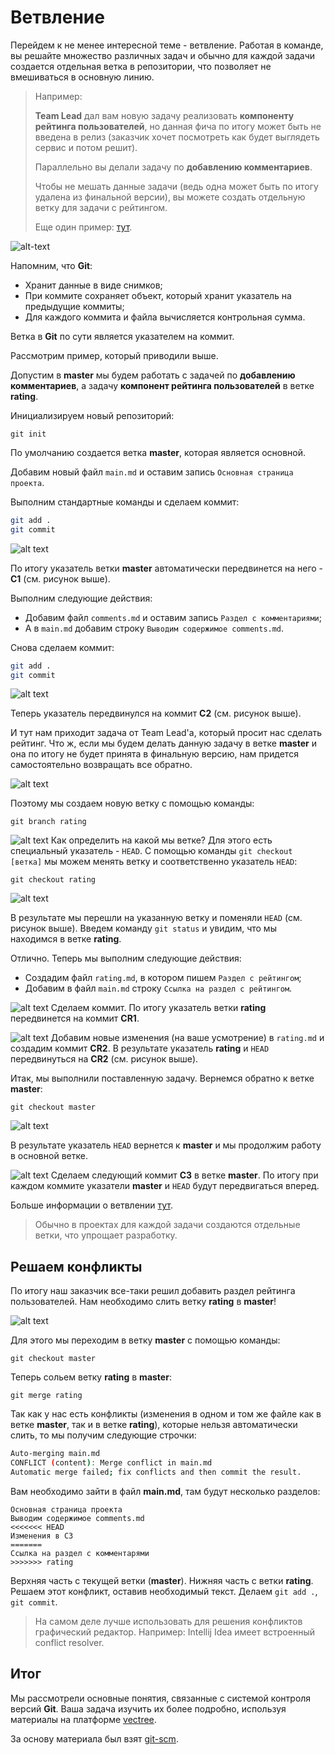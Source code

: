 # Ветвление

Перейдем к не менее интересной теме - ветвление. Работая в команде, вы решайте множество различных задач и обычно для каждой задачи создается отдельная ветка в репозитории, что позволяет не вмешиваться в основную линию.

> Например: 
> 
> **Team Lead** дал вам новую задачу реализовать **компоненту рейтинга пользователей**, но данная фича по итогу может быть не введена в релиз (заказчик хочет посмотреть как будет выглядеть сервис и потом решит).
> 
> Параллельно вы делали задачу по **добавлению комментариев**. 
>
> Чтобы не мешать данные задачи (ведь одна может быть по итогу удалена из финальной версии), вы можете создать отдельную
> ветку для задачи с рейтингом.
>
> Еще один пример: [тут](https://git-scm.com/book/ru/v2/%D0%92%D0%B5%D1%82%D0%B2%D0%BB%D0%B5%D0%BD%D0%B8%D0%B5-%D0%B2-Git-%D0%9E%D1%81%D0%BD%D0%BE%D0%B2%D1%8B-%D0%B2%D0%B5%D1%82%D0%B2%D0%BB%D0%B5%D0%BD%D0%B8%D1%8F-%D0%B8-%D1%81%D0%BB%D0%B8%D1%8F%D0%BD%D0%B8%D1%8F).

![alt-text](https://user-images.githubusercontent.com/4215285/51714893-ba303880-2047-11e9-9b65-d97398a0d382.jpeg)

Напомним, что **Git**:
- Хранит данные в виде снимков;
- При коммите сохраняет объект, который хранит указатель на предыдущие коммиты;
- Для каждого коммита и файла вычисляется контрольная сумма.

Ветка в **Git** по сути является указателем на коммит. 

Рассмотрим пример, который приводили выше. 

Допустим в **master** мы будем работать с задачей по **добавлению комментариев**, а задачу **компонент рейтинга пользователей** в ветке **rating**.

Инициализируем новый репозиторий:

`git init`
 
По умолчанию создается ветка **master**, которая является основной.

Добавим новый файл `main.md` и оставим запись `Основная страница проекта`.

Выполним стандартные команды и сделаем коммит:
```bash
git add .
git commit
```

![alt text](https://user-images.githubusercontent.com/4215285/51714887-b997a200-2047-11e9-8fa5-a6ac8dc422bd.jpeg)

По итогу указатель ветки **master** автоматически передвинется на него - **C1** (см. рисунок выше).

Выполним следующие действия:
- Добавим файл `comments.md` и оставим запись `Раздел с комментариями`;
- А в `main.md` добавим строку `Выводим содержимое comments.md`.

Снова сделаем коммит:
```bash
git add .
git commit
```

![alt text](https://user-images.githubusercontent.com/4215285/51714886-b8ff0b80-2047-11e9-86ad-0f4d9cea5ac6.jpeg)

Теперь указатель передвинулся на коммит **C2** (см. рисунок выше).

И тут нам приходит задача от Team Lead'а, который просит нас сделать рейтинг. Что ж, если мы будем делать данную задачу в ветке **master** и она по итогу не будет принята в финальную версию, нам придется самостоятельно возвращать все обратно.

![alt text](https://user-images.githubusercontent.com/4215285/51714885-b8ff0b80-2047-11e9-87ce-4523b7abd848.jpeg)

Поэтому мы создаем новую ветку с помощью команды:

`git branch rating`

![alt text](https://user-images.githubusercontent.com/4215285/51714884-b8ff0b80-2047-11e9-9b9c-b710a7724115.jpeg)
Как определить на какой мы ветке? Для этого есть специальный указатель - `HEAD`. С помощью команды `git checkout [ветка]` мы можем менять ветку и соответственно указатель `HEAD`:

`git checkout rating`

![alt text](https://user-images.githubusercontent.com/4215285/51714882-b8ff0b80-2047-11e9-8144-cd2802880021.jpeg)

В результате мы перешли на указанную ветку и поменяли `HEAD` (см. рисунок выше). 
Введем команду `git status` и увидим, что мы находимся в ветке **rating**.

Отлично. Теперь мы выполним следующие действия:
- Создадим файл `rating.md`, в котором пишем `Раздел с рейтингом`;
- Добавим в файл `main.md` строку `Ссылка на раздел с рейтингом`. 

![alt text](https://user-images.githubusercontent.com/4215285/51714880-b8667500-2047-11e9-80a1-6c1ab9c1cbc4.jpeg)
Сделаем коммит. По итогу указатель ветки **rating** передвинется на коммит **CR1**.

![alt text](https://user-images.githubusercontent.com/4215285/51714879-b8667500-2047-11e9-8c5e-6045e4880b73.jpeg)
Добавим новые изменения (на ваше усмотрение) в `rating.md` и создадим коммит **CR2**. В результате указатель **rating** и `HEAD` передвинуться на **CR2** (см. рисунок выше).

Итак, мы выполнили поставленную задачу. Вернемся обратно к ветке **master**:

`git checkout master`

![alt text](https://user-images.githubusercontent.com/4215285/51714878-b8667500-2047-11e9-951e-a26c2cbc882c.jpeg)

В результате указатель `HEAD` вернется к **master** и мы продолжим работу в основной ветке. 

![alt text](https://user-images.githubusercontent.com/4215285/51714877-b8667500-2047-11e9-8d7f-ab667b028a7b.jpeg)
Сделаем следующий коммит **C3** в ветке **master**. По итогу при каждом коммите указатели **master** и `HEAD` будут передвигаться вперед.

Больше информации о ветвлении [тут](https://git-scm.com/book/ru/v2/%D0%92%D0%B5%D1%82%D0%B2%D0%BB%D0%B5%D0%BD%D0%B8%D0%B5-%D0%B2-Git-%D0%9E-%D0%B2%D0%B5%D1%82%D0%B2%D0%BB%D0%B5%D0%BD%D0%B8%D0%B8-%D0%B2-%D0%B4%D0%B2%D1%83%D1%85-%D1%81%D0%BB%D0%BE%D0%B2%D0%B0%D1%85).

> Обычно в проектах для каждой задачи создаются отдельные ветки, что упрощает разработку.

## Решаем конфликты

По итогу наш заказчик все-таки решил добавить раздел рейтинга пользователей. Нам необходимо слить ветку **rating** в **master**!

![alt text](https://user-images.githubusercontent.com/4215285/51714876-b7cdde80-2047-11e9-83c6-8c2236b8257c.jpeg)

Для этого мы переходим в ветку **master** с помощью команды:

`git checkout master`

Теперь сольем ветку **rating** в **master**:

`git merge rating`

Так как у нас есть конфликты (изменения в одном и том же файле как в ветке **master**, так и в ветке **rating**), которые нельзя автоматически слить, то мы получим следующие строчки:

```bash
Auto-merging main.md
CONFLICT (content): Merge conflict in main.md
Automatic merge failed; fix conflicts and then commit the result.
```

Вам необходимо зайти в файл **main.md**, там будут несколько разделов:

```text
Основная страница проекта
Выводим содержимое comments.md
<<<<<<< HEAD
Изменения в C3
=======
Ссылка на раздел с комментарями
>>>>>>> rating
```

Верхняя часть с текущей ветки (**master**). Нижняя часть с ветки **rating**.
Решаем этот конфликт, оставив необходимый текст. Делаем `git add .`, `git commit`.

> На самом деле лучше использовать для решения конфликтов графический редактор.
> Например: Intellij Idea имеет встроенный conflict resolver.

## Итог

Мы рассмотрели основные понятия, связанные с системой контроля версий **Git**. Ваша задача изучить их более подробно, используя материалы на платформе [vectree](https://vectree.ru/vector/1/0).

За основу материала был взят [git-scm](https://git-scm.com/book/ru/v2/).
